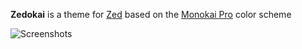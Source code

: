 **Zedokai** is a theme for [Zed](https://zed.dev) based on the [Monokai Pro](https://monokai.pro) color scheme

![Screenshots](https://github.com/slymax/zedokai/blob/main/screenshots.png?raw=true)

